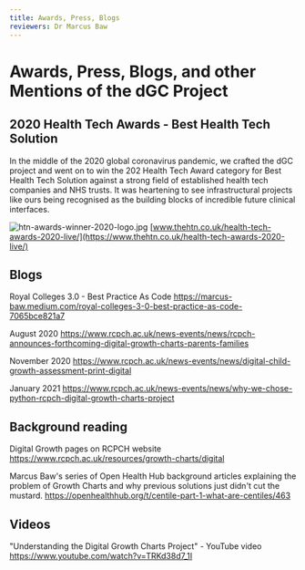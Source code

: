 ```yaml
---
title: Awards, Press, Blogs
reviewers: Dr Marcus Baw
---
```


# Awards, Press, Blogs, and other Mentions of the dGC Project

## 2020 Health Tech Awards - **Best Health Tech Solution**

In the middle of the 2020 global coronavirus pandemic, we crafted the dGC project and went on to win the 202 Health Tech Award category for Best Health Tech Solution against a strong field of established health tech companies and NHS trusts. It was heartening to see infrastructural projects like ours being recognised as the building blocks of incredible future clinical interfaces.

![htn-awards-winner-2020-logo.jpg](../_assets/_images/htn-awards-winner-2020-logo.jpg)
[www.thehtn.co.uk/health-tech-awards-2020-live/](https://www.thehtn.co.uk/health-tech-awards-2020-live/)

## Blogs

Royal Colleges 3.0 - Best Practice As Code
https://marcus-baw.medium.com/royal-colleges-3-0-best-practice-as-code-7065bce821a7

August 2020
https://www.rcpch.ac.uk/news-events/news/rcpch-announces-forthcoming-digital-growth-charts-parents-families

November 2020
https://www.rcpch.ac.uk/news-events/news/digital-child-growth-assessment-print-digital

January 2021
https://www.rcpch.ac.uk/news-events/news/why-we-chose-python-rcpch-digital-growth-charts-project

## Background reading

Digital Growth pages on RCPCH website
https://www.rcpch.ac.uk/resources/growth-charts/digital

Marcus Baw's series of Open Health Hub background articles explaining the problem of Growth Charts and why previous solutions just didn't cut the mustard. https://openhealthhub.org/t/centile-part-1-what-are-centiles/463



## Videos

"Understanding the Digital Growth Charts Project" - YouTube video https://www.youtube.com/watch?v=TRKd38d7_1I